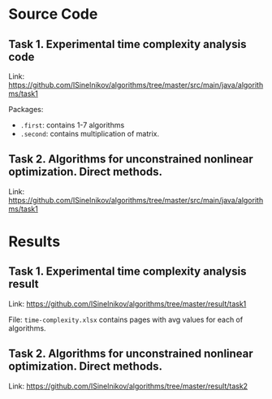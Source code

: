 # Source Code

## Task 1. Experimental time complexity analysis code

Link: https://github.com/ISinelnikov/algorithms/tree/master/src/main/java/algorithms/task1

Packages:
- `.first`: contains 1-7 algorithms
- `.second`: contains multiplication of matrix.

## Task 2. Algorithms for unconstrained nonlinear optimization. Direct methods.

Link: https://github.com/ISinelnikov/algorithms/tree/master/src/main/java/algorithms/task1

# Results

## Task 1. Experimental time complexity analysis result

Link: https://github.com/ISinelnikov/algorithms/tree/master/result/task1

File: `time-complexity.xlsx` contains pages with avg values for each of algorithms.

## Task 2. Algorithms for unconstrained nonlinear optimization. Direct methods.

Link: https://github.com/ISinelnikov/algorithms/tree/master/result/task2
